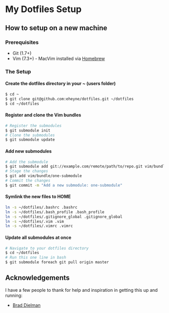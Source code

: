 # My Dotfiles Setup

## How to setup on a new machine

### Prerequisites

* Git (1.7+)
* Vim (7.3+) - MacVim installed via [Homebrew](http://mxcl.github.com/homebrew/)

### The Setup

#### Create the dotfiles directory in your ~ (users folder)

```bash
$ cd ~
$ git clone git@github.com:eheyne/dotfiles.git ~/dotfiles
$ cd ~/dotfiles
```

#### Register and clone the Vim bundles

```bash
# Register the submodules
$ git submodule init
# Clone the submodules
$ git submodule update
```

#### Add new submodules

```bash
# Add the submodule
$ git submodule add git://example.com/remote/path/to/repo.git vim/bundle/one-submodule
# Stage the changes
$ git add vim/bundle/one-submodule
# Commit the changes
$ git commit -m "Add a new submodule: one-submodule"
```

#### Symlink the new files to HOME

```bash
ln -s ~/dotfiles/.bashrc .bashrc
ln -s ~/dotfiles/.bash_profile .bash_profile
ln -s ~/dotfiles/.gitignore_global .gitignore_global
ln -s ~/dotfiles/.vim .vim
ln -s ~/dotfiles/.vimrc .vimrc
```

#### Update all submodules at once

```bash
# Navigate to your dotfiles directory
$ cd ~/dotfiles
# Run this one line in bash
$ git submodule foreach git pull origin master
```

## Acknowledgements

I have a few people to thank for help and inspiration in getting this up and running:

* [Brad Dielman](https://github.com/bdielman)
